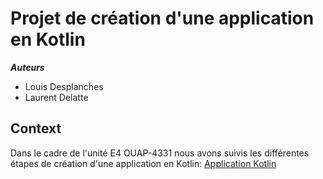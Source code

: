 # Projet de création d'une application en Kotlin
***Auteurs***
- Louis Desplanches
- Laurent Delatte

## Context
Dans le cadre de l'unité E4 OUAP-4331 nous avons suivis les différentes étapes de création d'une application en Kotlin: [Application
Kotlin](https://github.com/NicolasDuponchel/TeachingAndroid/tree/master/ChuckNorrisJokes)

